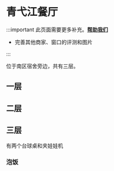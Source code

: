 # 青弋江餐厅

:::important
此页面需要更多补充。[**帮助我们**](../about/)

- 完善其他商家、窗口的评测和图片

:::

位于南区宿舍旁边，共有三层。

## 一层

## 二层

## 三层

有两个台球桌和夹娃娃机

### 泡饭 <Badge type="important" text="❔" />
